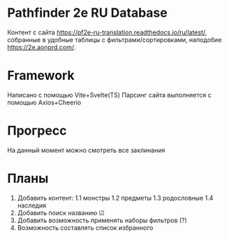 # Pathfinder 2e RU Database
Контент с сайта https://pf2e-ru-translation.readthedocs.io/ru/latest/, собранные в удобные таблицы с фильтрами/сортировками, наподобие https://2e.aonprd.com/.

# Framework
Написано с помощью Vite+Svelte(TS)
Парсинг сайта выполняется с помощью Axios+Cheerio

# Прогресс
На данный момент можно смотреть все заклинания

# Планы
1. Добавить контент:
 1.1 монстры
 1.2 предметы
 1.3 родословные
 1.4 наследия
2. Добавить поиск названию ☑
3. Добавить возможность применять наборы фильтров (?)
4. Возможность составлять список избранного
